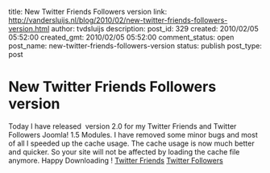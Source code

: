 title: New Twitter Friends Followers version
link: http://vandersluijs.nl/blog/2010/02/new-twitter-friends-followers-version.html
author: tvdsluijs
description: 
post_id: 329
created: 2010/02/05 05:52:00
created_gmt: 2010/02/05 05:52:00
comment_status: open
post_name: new-twitter-friends-followers-version
status: publish
post_type: post

# New Twitter Friends Followers version

Today I have released  version 2.0 for my Twitter Friends and Twitter Followers Joomla! 1.5 Modules. I have removed some minor bugs and most of all I speeded up the cache usage. The cache usage is now much better and quicker. So your site will not be affected by loading the cache file anymore. Happy Downloading ! [Twitter Friends](http://www.iamboredsoiblog.eu/download-page/joomla-extensions/twitter-friends-module/) [Twitter Followers](http://www.iamboredsoiblog.eu/download-page/joomla-extensions/twitter-followers-module/)